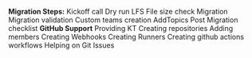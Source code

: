 **Migration Steps:**
Kickoff call
Dry run
LFS File size check
Migration
Migration validation
Custom teams creation
AddTopics
Post Migration checklist
**GitHub Support**
Providing KT
Creating repositories
Adding members
Creating Webhooks
Creating Runners 
Creating github actions workflows
Helping on Git Issues
